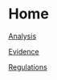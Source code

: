 # Home

[Analysis](https://oakstreetfalls.github.io/Analysis/about)

[Evidence](https://oakstreetfalls.github.io/Evidence/about)

[Regulations](https://oakstreetfalls.github.io/Regulations/about)

